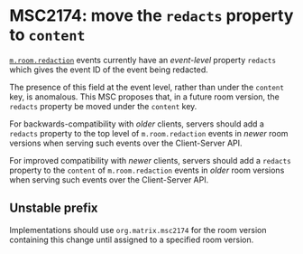 # MSC2174: move the `redacts` property to `content`

[`m.room.redaction`](https://matrix.org/docs/spec/client_server/r0.5.0#m-room-redaction)
events currently have an *event-level* property `redacts` which gives the event
ID of the event being redacted.

The presence of this field at the event level, rather than under the `content`
key,  is anomalous. This MSC proposes that, in a future room version, the
`redacts` property be moved under the `content` key.

For backwards-compatibility with *older* clients, servers should add a `redacts`
property to the top level of `m.room.redaction` events in *newer* room versions
when serving such events over the Client-Server API.

For improved compatibility with *newer* clients, servers should add a `redacts`
property to the `content` of `m.room.redaction` events in *older* room versions
when serving such events over the Client-Server API.

## Unstable prefix

Implementations should use `org.matrix.msc2174` for the room version containing
this change until assigned to a specified room version.
